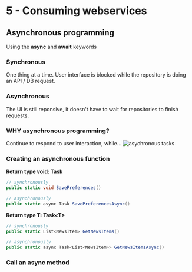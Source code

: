# 5 - Consuming webservices
## Asynchronous programming
Using the **async** and **await** keywords

### Synchronous
One thing at a time. User interface is blocked while the repository is doing an API / DB request.

### Asynchronous
The UI is still reponsive, it doesn't have to wait for repositories to finish requests.

### WHY asynchronous programming?
Continue to respond to user interaction, while...
![asychronous tasks](https://i.imgur.com/j6yU5s3.png)

### Creating an asynchronous function
**Return type void: Task**
```csharp
// synchronously
public static void SavePreferences()

// asynchronously
public static async Task SavePreferencesAsync()
```

**Return type T: Task\<T>**
```csharp
// synchronously
public static List<NewsItem> GetNewsItems()

// asynchronously
public static async Task<List<NewsItem>> GetNewsItemsAsync()
```

### Call an async method
<!--stackedit_data:
eyJoaXN0b3J5IjpbLTc1Nzk3MzU3NCwtMTk2NjA3NDA2M119
-->